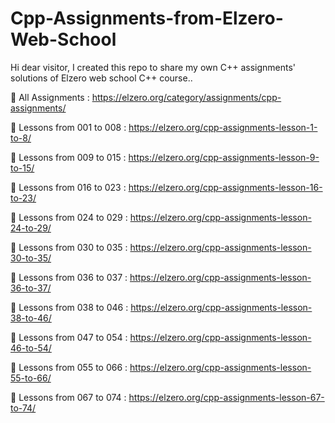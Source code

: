 # Cpp-Assignments-from-Elzero-Web-School

Hi dear visitor, I created this repo to share my own C++ assignments' solutions  of Elzero web school C++ course..

🔗 All Assignments : https://elzero.org/category/assignments/cpp-assignments/

🔗 Lessons from 001 to 008 : https://elzero.org/cpp-assignments-lesson-1-to-8/

🔗 Lessons from 009 to 015 : https://elzero.org/cpp-assignments-lesson-9-to-15/

🔗 Lessons from 016 to 023 : https://elzero.org/cpp-assignments-lesson-16-to-23/

🔗 Lessons from 024 to 029 : https://elzero.org/cpp-assignments-lesson-24-to-29/

🔗 Lessons from 030 to 035 : https://elzero.org/cpp-assignments-lesson-30-to-35/

🔗 Lessons from 036 to 037 : https://elzero.org/cpp-assignments-lesson-36-to-37/

🔗 Lessons from 038 to 046 : https://elzero.org/cpp-assignments-lesson-38-to-46/

🔗 Lessons from 047 to 054 : https://elzero.org/cpp-assignments-lesson-46-to-54/

🔗 Lessons from 055 to 066 : https://elzero.org/cpp-assignments-lesson-55-to-66/

🔗 Lessons from 067 to 074 : https://elzero.org/cpp-assignments-lesson-67-to-74/


